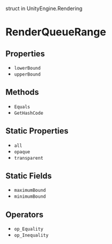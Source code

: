 struct in UnityEngine.Rendering
# RenderQueueRange

## Properties
- `lowerBound`
- `upperBound`
## Methods
- `Equals`
- `GetHashCode`
## Static Properties
- `all`
- `opaque`
- `transparent`
## Static Fields
- `maximumBound`
- `minimumBound`
## Operators
- `op_Equality`
- `op_Inequality`
